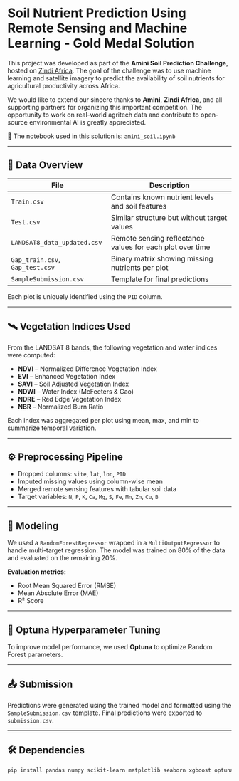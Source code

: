 # Soil Nutrient Prediction Using Remote Sensing and Machine Learning - Gold Medal Solution

This project was developed as part of the **Amini Soil Prediction Challenge**, hosted on [Zindi Africa](https://zindi.africa/competitions/amini-soil-prediction-challenge.-). The goal of the challenge was to use machine learning and satellite imagery to predict the availability of soil nutrients for agricultural productivity across Africa.

We would like to extend our sincere thanks to **Amini**, **Zindi Africa**, and all supporting partners for organizing this important competition. The opportunity to work on real-world agritech data and contribute to open-source environmental AI is greatly appreciated.

📝 The notebook used in this solution is: `amini_soil.ipynb`

---

## 📂 Data Overview

| File | Description |
|------|-------------|
| `Train.csv` | Contains known nutrient levels and soil features |
| `Test.csv` | Similar structure but without target values |
| `LANDSAT8_data_updated.csv` | Remote sensing reflectance values for each plot over time |
| `Gap_train.csv`, `Gap_test.csv` | Binary matrix showing missing nutrients per plot |
| `SampleSubmission.csv` | Template for final predictions |

Each plot is uniquely identified using the `PID` column.

---

## 🛰️ Vegetation Indices Used

From the LANDSAT 8 bands, the following vegetation and water indices were computed:

- **NDVI** – Normalized Difference Vegetation Index  
- **EVI** – Enhanced Vegetation Index  
- **SAVI** – Soil Adjusted Vegetation Index  
- **NDWI** – Water Index (McFeeters & Gao)
- **NDRE** – Red Edge Vegetation Index  
- **NBR** – Normalized Burn Ratio  

Each index was aggregated per plot using mean, max, and min to summarize temporal variation.

---

## ⚙️ Preprocessing Pipeline

- Dropped columns: `site`, `lat`, `lon`, `PID`
- Imputed missing values using column-wise mean
- Merged remote sensing features with tabular soil data
- Target variables: `N`, `P`, `K`, `Ca`, `Mg`, `S`, `Fe`, `Mn`, `Zn`, `Cu`, `B`

---

## 🧠 Modeling

We used a `RandomForestRegressor` wrapped in a `MultiOutputRegressor` to handle multi-target regression. The model was trained on 80% of the data and evaluated on the remaining 20%.

**Evaluation metrics:**
- Root Mean Squared Error (RMSE)
- Mean Absolute Error (MAE)
- R² Score

---

## 🎯 Optuna Hyperparameter Tuning

To improve model performance, we used **Optuna** to optimize Random Forest parameters.

---

## 📤 Submission

Predictions were generated using the trained model and formatted using the `SampleSubmission.csv` template. Final predictions were exported to `submission.csv`.

---

## 🛠️ Dependencies

```bash
pip install pandas numpy scikit-learn matplotlib seaborn xgboost optuna
